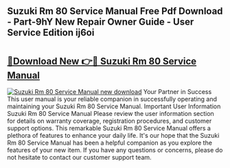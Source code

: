 ## Suzuki Rm 80 Service Manual Free Pdf Download - Part-9hY New Repair Owner Guide - User Service Edition ij6oi

# <h2><a href="http://bc66144.oget.top/?id=Suzuki+Rm+80+Service+Manual">🔗Download New 👉🔴 Suzuki Rm 80 Service Manual</a></h2>

[![Suzuki Rm 80 Service Manual new download](https://i.imgur.com/5g1atiW.png)](http://bc66144.oget.top/?id=Suzuki+Rm+80+Service+Manual)
Your Partner in Success This user manual is your reliable companion in successfully operating and maintaining your Suzuki Rm 80 Service Manual. Important User Information Suzuki Rm 80 Service Manual Please review the user information section for details on warranty coverage, registration procedures, and customer support options. This remarkable Suzuki Rm 80 Service Manual offers a plethora of features to enhance your daily life. It's our hope that the Suzuki Rm 80 Service Manual has been a helpful companion as you explore the features of your new item. If you have any questions or concerns, please do not hesitate to contact our customer support team.
